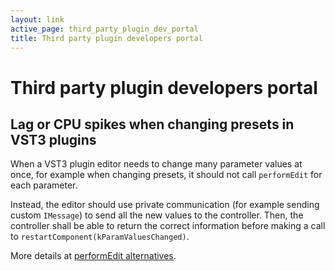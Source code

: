 ```yaml
---
layout: link
active_page: third_party_plugin_dev_portal
title: Third party plugin developers portal
---
```


# Third party plugin developers portal

## Lag or CPU spikes when changing presets in VST3 plugins

When a VST3 plugin editor needs to change many parameter values at once, for
example when changing presets, it should not call `performEdit` for each
parameter.


Instead, the editor should use private communication (for example sending
custom `IMessage`) to send all the new values to the controller. Then, the
controller shall be able to return the correct information before making a call
to `restartComponent(kParamValuesChanged)`.

More details at [performEdit alternatives](VST3presetSwitchingPerformEditAlternatives).

